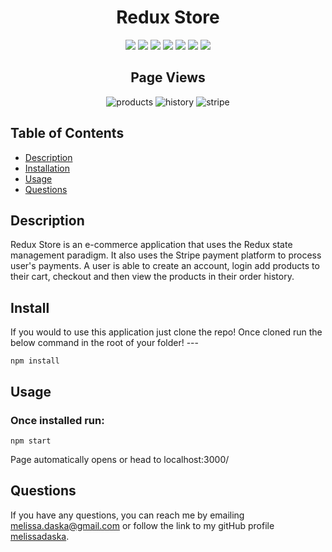 <h1 align="center">Redux Store</h1>

<p align="center">
    <img src="https://img.shields.io/badge/Redux-yellow"/>
    <img src="https://img.shields.io/badge/React-brightgreen"/>
     <img src="https://img.shields.io/badge/API-blue"/>
    <img src="https://img.shields.io/badge/GraphQL-red"/>
    <img src="https://img.shields.io/badge/Node.js/Express.js-orange"/>
    <img src="https://img.shields.io/badge/ApolloServer-success"/>
    <img src="https://img.shields.io/badge/MongoDB-yellow"/>
    
</p>  

<h2 align="center">Page Views</h2>  

<p align='center'>
    <img src="/assets/products.png" alt="products"/>
    <img src="/assets/history.png" alt="history"/>
    <img src="/assets/stripe.png" alt="stripe"/>
</p>  

## Table of Contents
- [Description](#description)
- [Installation](#install)
- [Usage](#usage)
- [Questions](#questions)

## Description
Redux Store is an e-commerce application that uses the Redux state management paradigm. It also uses the Stripe payment platform to process user's payments. A user is able to create an account, login add products to their cart, checkout and then view the products in their order history.

## Install
If you would to use this application just clone the repo! Once cloned run the below command in the root of your folder! ---  

```
npm install
```

## Usage
### Once installed run:
```
npm start
```  
Page automatically opens or head to localhost:3000/

## Questions
If you have any questions, you can reach me by emailing [melissa.daska@gmail.com](mailto:melissa.daska@gmail.com) or follow the link to my gitHub profile [melissadaska](https://github.com/melissadaska).
